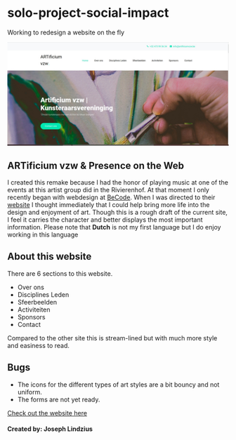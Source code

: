 # solo-project-social-impact
Working to redesign a website on the fly

![header of page](images/Coverpage.jpg)

## ARTificium vzw & Presence on the Web

I created this remake because I had the honor of playing music at one of the events at this artist group did in the Rivierenhof.  At that moment I only recently began with webdesign at [BeCode](BeCode.org).  When I was directed to their [website](http://www.artificium.be/) I thought immediately that I could help bring more life into the design and enjoyment of art.  Though this is a rough draft of the current site, I feel it carries the character and better displays the most important information.  Please note that **Dutch** is not my first language but I do enjoy working in this language

## About this website

There are 6 sections to this website.

- Over ons
- Disciplines Leden
- Sfeerbeelden
- Activiteiten
- Sponsors
- Contact

Compared to the other site this is stream-lined but with much more style and easiness to read.  

## Bugs

- The icons for the different types of art styles are a bit bouncy and not uniform. 
- The forms are not yet ready.


[Check out the website here](https://josephlindzius.github.io/social-impact-clientname/index.html)

#### Created by: Joseph Lindzius